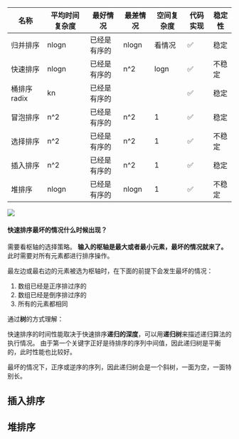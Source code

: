 
|名称|平均时间复杂度|最好情况|最差情况|空间复杂度|代码实现|稳定性|
|---|---|---|---|---|---|---|
|归并排序|nlogn|已经是有序的|nlogn|看情况|✅|稳定|
|快速排序|nlogn|已经是有序的|n^2|logn|✅|不稳定|
|桶排序 radix|kn|已经是有序的|||✅|稳定|
|冒泡排序|n^2|已经是有序的|n^2|1|✅|稳定|
|选择排序|n^2|已经是有序的|n^2|1|✅|不稳定|
|插入排序|n^2|已经是有序的|n^2|1|✅|稳定|
|堆排序|nlogn|已经是有序的|nlogn|1|✅|不稳定|

![](https://pic2.zhimg.com/80/v2-e3a121dea092f9ec2ef727ceab030aad_hd.jpg)

#### 快速排序最坏的情况什么时候出现？
需要看枢轴的选择策略。
**输入的枢轴是最大或者最小元素，最坏的情况就来了。** 此时需要对所有元素都进行排序操作。

最左边或最右边的元素被选为枢轴时，在下面的前提下会发生最坏的情况：
1. 数组已经是正序排过序的
2. 数组已经是倒序排过序的
3. 所有的元素都相同

通过**树**的方式理解：

快速排序的时间性能取决于快速排序**递归的深度**，可以用**递归树**来描述递归算法的执行情况。
由于第一个关键字正好是待排序的序列中间值，因此递归树是平衡的，此时性能也比较好。

最坏的情况下，正序或逆序的序列，因此递归树会是一个斜树，一面为空，一面特别长。

## 插入排序

## 堆排序



